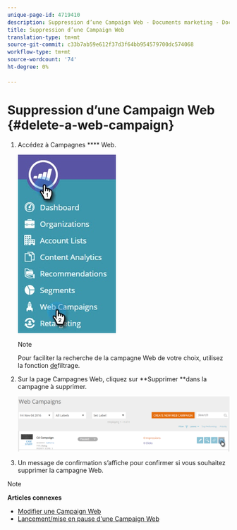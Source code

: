 ```yaml
---
unique-page-id: 4719410
description: Suppression d’une Campaign Web - Documents marketing - Documentation du produit
title: Suppression d’une Campaign Web
translation-type: tm+mt
source-git-commit: c33b7ab59e612f37d3f64bb954579700dc574068
workflow-type: tm+mt
source-wordcount: '74'
ht-degree: 0%

---
```



# Suppression d’une Campaign Web {#delete-a-web-campaign}

1. Accédez à Campagnes **** Web.

   ![](assets/web-campaigns-hand-3.jpg)

   >[!NOTE]
   >
   >Pour faciliter la recherche de la campagne Web de votre choix, utilisez la fonction [de](filter-web-campaigns.md)filtrage.

1. Sur la page Campagnes Web, cliquez sur **Supprimer **dans la campagne à supprimer.

   ![](assets/web-campaigns-1-delete-hand-1.png)

1. Un message de confirmation s’affiche pour confirmer si vous souhaitez supprimer la campagne Web.

>[!NOTE]
>
>**Articles connexes**
>
>* [Modifier une Campaign Web](edit-an-existing-web-campaign.md)
>* [Lancement/mise en pause d&#39;une Campaign Web](launch-pause-a-web-campaign.md)

